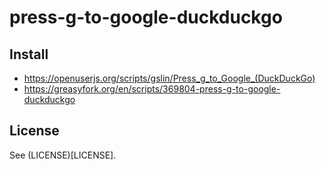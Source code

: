 # press-g-to-google-duckduckgo

## Install

* https://openuserjs.org/scripts/gslin/Press_g_to_Google_(DuckDuckGo)
* https://greasyfork.org/en/scripts/369804-press-g-to-google-duckduckgo

## License

See (LICENSE)[LICENSE].
